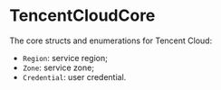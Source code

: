 # TencentCloudCore

The core structs and enumerations for Tencent Cloud:

- `Region`: service region;
- `Zone`: service zone;
- `Credential`: user credential.
